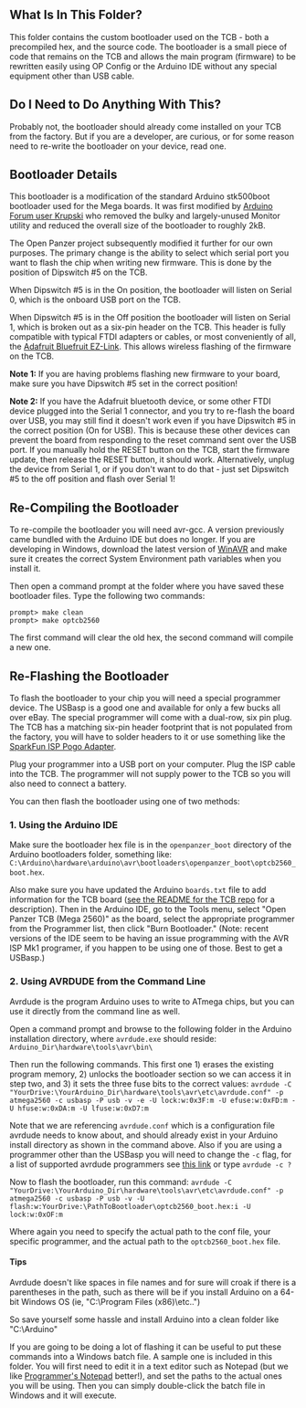 ## What Is In This Folder? 

This folder contains the custom bootloader used on the TCB - both a precompiled hex, and the source code. The bootloader is a small piece of code that remains on the TCB and allows the main program (firmware) to be rewritten easily using OP Config or the Arduino IDE without any special equipment other than USB cable. 

## Do I Need to Do Anything With This? 

Probably not, the bootloader should already come installed on your TCB from the factory. But if you are a developer, are curious, or for some reason need to re-write the bootloader on your device, read one. 

## Bootloader Details

This bootloader is a modification of the standard Arduino stk500boot bootloader used for the Mega boards. It was first modified by [Arduino Forum user Krupski](http://forum.arduino.cc/index.php?topic=309467.0) who removed the bulky and largely-unused Monitor utility and reduced the overall size of the bootloader to roughly 2kB. 

The Open Panzer project subsequently modified it further for our own purposes. The primary change is the ability to select which serial port you want to flash the chip when writing new firmware. This is done by the position of Dipswitch #5 on the TCB. 

When Dipswitch #5 is in the On position, the bootloader will listen on Serial 0, which is the onboard USB port on the TCB. 

When Dipswitch #5 is in the Off position the bootloader will listen on Serial 1, which is broken out as a six-pin header on the TCB. This header is fully compatible with typical FTDI adapters or cables, or most conveniently of all, the [Adafruit Bluefruit EZ-Link](https://www.adafruit.com/product/1588). This allows wireless flashing of the firmware on the TCB. 

**Note 1:** If you are having problems flashing new firmware to your board, make sure you have Dipswitch #5 set in the correct position! 

**Note 2:** If you have the Adafruit bluetooth device, or some other FTDI device plugged into the Serial 1 connector, and you try to re-flash the board over USB, you may still find it doesn't work even if you have Dipswitch #5 in the correct position (On for USB). This is because these other devices can prevent the board from responding to the reset command sent over the USB port. If you manually hold the RESET button on the TCB, start the firmware update, then release the RESET button, it should work. Alternatively, unplug the device from Serial 1, or if you don't want to do that -  just set Dipswitch #5 to the off position and flash over Serial 1!

## Re-Compiling the Bootloader

To re-compile the bootloader you will need avr-gcc. A version previously came bundled with the Arduino IDE but does no longer. If you are developing in Windows, download the latest version of [WinAVR](https://sourceforge.net/projects/winavr/) and make sure it creates the correct System Environment path variables when you install it. 

Then open a command prompt at the folder where you have saved these bootloader files. Type the following two commands: 
```
prompt> make clean
prompt> make optcb2560
```

The first command will clear the old hex, the second command will compile a new one. 


## Re-Flashing the Bootloader
To flash the bootloader to your chip you will need a special programmer device. The USBasp is a good one and available for only a few bucks all over eBay. The special programmer will come with a dual-row, six pin plug. The TCB has a matching six-pin header footprint that is not populated from the factory, you will have to solder headers to it or use something like the [SparkFun ISP Pogo Adapter](https://www.sparkfun.com/products/11591). 

Plug your programmer into a USB port on your computer. Plug the ISP cable into the TCB. The programmer will not supply power to the TCB so you will also need to connect a battery. 

You can then flash the bootloader using one of two methods: 

### 1. Using the Arduino IDE
Make sure the bootloader hex file is in the `openpanzer_boot` directory of the Arduino bootloaders folder, something like: `C:\Arduino\hardware\arduino\avr\bootloaders\openpanzer_boot\optcb2560_boot.hex`. 

Also make sure you have updated the Arduino `boards.txt` file to add information for the TCB board ([see the README for the TCB repo](https://github.com/OpenPanzerProject/TCB) for a description). Then in the Arduino IDE, go to the Tools menu, select "Open Panzer TCB (Mega 2560)" as the board, select the appropriate programmer from the Programmer list, then click "Burn Bootloader." 
(Note: recent versions of the IDE seem to be having an issue programming with the AVR ISP Mk1 programer, if you happen to be using one of those. Best to get a USBasp.)

### 2. Using AVRDUDE from the Command Line
Avrdude is the program Arduino uses to write to ATmega chips, but you can use it directly from the command line as well. 

Open a command prompt and browse to the following folder in the Arduino installation directory, where `avrdude.exe` should reside:
`Arduino_Dir\hardware\tools\avr\bin\`

Then run the following commands. This first one 1) erases the existing program memory, 2) unlocks the bootloader section so we can access it in step two, and 3) it sets the three fuse bits to the correct values:
`avrdude -C "YourDrive:\YourArduino_Dir\hardware\tools\avr\etc\avrdude.conf" -p atmega2560 -c usbasp -P usb -v -e -U lock:w:0x3F:m -U efuse:w:0xFD:m -U hfuse:w:0xDA:m -U lfuse:w:0xD7:m`

Note that we are referencing `avrdude.conf` which is a configuration file avrdude needs to know about, and should already exist in your Arduino install directory as shown in the command above. Also if you are using a programmer other than the USBasp you will need to change the `-c` flag, for a list of supported avrdude programmers see [this link](http://www.nongnu.org/avrdude/user-manual/avrdude_4.html) or type `avrdude -c ?` 

Now to flash the bootloader, run this command:
`avrdude -C "YourDrive:\YourArduino_Dir\hardware\tools\avr\etc\avrdude.conf" -p atmega2560 -c usbasp -P usb -v -U flash:w:YourDrive:\PathToBootloader\optcb2560_boot.hex:i -U lock:w:0xOF:m`

Where again you need to specify the actual path to the conf file, your specific programmer, and the actual path to the `optcb2560_boot.hex` file. 

#### Tips
Avrdude doesn't like spaces in file names and for sure will croak if there is a parentheses in the path, such as there will be if you install Arduino on a 64-bit Windows OS (ie, "C:\Program Files (x86)\etc..")

So save yourself some hassle and install Arduino into a clean folder like "C:\Arduino\"

If you are going to be doing a lot of flashing it can be useful to put these commands into a Windows batch file. A sample one is included in this folder. You will first need to edit it in a text editor such as Notepad (but we like [Programmer's Notepad](http://www.pnotepad.org/) better!), and set the paths to the actual ones you will be using. Then you can simply double-click the batch file in Windows and it will execute. 



